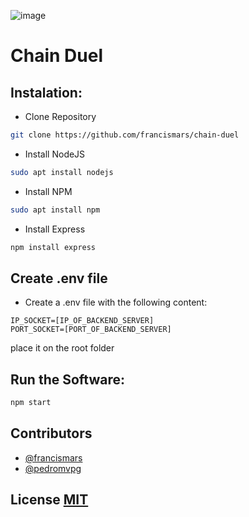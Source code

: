 ![image](https://github.com/francismars/chain-duel/assets/807505/a50b5185-515a-4db6-9d64-fe766f97dbfd)

# Chain Duel

## Instalation:
- Clone Repository
```bash
git clone https://github.com/francismars/chain-duel
```
- Install NodeJS
```bash
sudo apt install nodejs
```
- Install NPM
```bash
sudo apt install npm
```
- Install Express
```bash
npm install express
```

## Create .env file
- Create a .env file with the following content:
```
IP_SOCKET=[IP_OF_BACKEND_SERVER]
PORT_SOCKET=[PORT_OF_BACKEND_SERVER]
```
place it on the root folder 

## Run the Software:
```bash
npm start
```

## Contributors

- [@francismars](https://github.com/francismars)
- [@pedromvpg](https://github.com/pedromvpg)

## License [MIT](https://github.com/francismars/chain-duel/blob/main/LICENSE)
